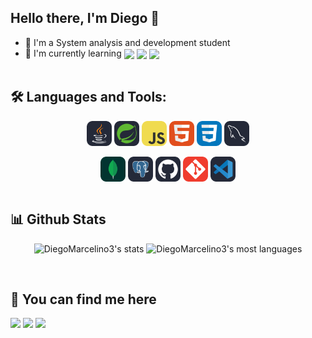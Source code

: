## Hello there, I'm Diego 👋 
  
- 🔭 I'm a System analysis and development student
- 🌱 I'm currently learning <img align="center" src="https://img.shields.io/badge/JavaScript-323330?style=for-the-badge&logo=javascript&logoColor=F7DF1E"> <img align="center" src="https://img.shields.io/badge/Node.js-43853D?style=for-the-badge&logo=node.js&logoColor=whiteE"> <img align="center" src="https://img.shields.io/badge/Express.js-404D59?style=for-the-badge">
<br><br>


## 🛠 Languages and Tools:

<div align="center">
  <img align="center" alt="Java" height="40" width="40" src="https://github.com/tandpfun/skill-icons/blob/main/icons/Java-Dark.svg">
  <img align="center" alt="Spring" height="40" width="40" src="https://github.com/tandpfun/skill-icons/blob/main/icons/Spring-Dark.svg">
  <img align="center" alt="JavaScript" height="40" width="40" src="https://github.com/tandpfun/skill-icons/blob/main/icons/JavaScript.svg">
  <img align="center" alt="HTML" height="40" width="40" src="https://github.com/tandpfun/skill-icons/blob/main/icons/HTML.svg">
  <img align="center" alt="CSS" height="40" width="40" src="https://github.com/tandpfun/skill-icons/blob/main/icons/CSS.svg">
  <img align="center" alt="MySQL" height="40" width="40" src="https://github.com/tandpfun/skill-icons/blob/main/icons/MySQL-Dark.svg">
  <br></br>
  <img align="center" alt="MongoDB" height="40" width="40" src="https://github.com/tandpfun/skill-icons/blob/main/icons/MongoDB.svg">
  <img align="center" alt="PostgreSQL" height="40" width="40" src="https://github.com/tandpfun/skill-icons/blob/main/icons/PostgreSQL-Dark.svg">
  <img align="center" alt="GitHub" height="40" width="40" src="https://github.com/tandpfun/skill-icons/blob/main/icons/Github-Dark.svg">
  <img align="center" alt="Git" height="40" width="40" src="https://github.com/tandpfun/skill-icons/blob/main/icons/Git.svg">
  <img align="center" alt="VsCode" height="40" width="40" src="https://github.com/tandpfun/skill-icons/blob/main/icons/VSCode-Dark.svg">

</div><br>

## 📊 Github Stats

<p align="center">
  <img width="530em" src="https://github-readme-stats.vercel.app/api?username=DiegoMarcelino3&show_icons=true&theme=midnight-purple" alt="DiegoMarcelino3's stats"/>
  <img width="530em" src="https://github-readme-stats.vercel.app/api/top-langs/?username=DiegoMarcelino3&layout=compact&theme=midnight-purple" alt="DiegoMarcelino3's most languages"/>
</p><br>

## 📱 You can find me here

<div>
  <a href="https://www.instagram.com/diegomar.celino/" target="_blank"><img src="https://img.shields.io/badge/Instagram-E4405F?style=for-the-badge&logo=instagram&logoColor=white" target="_blank"></a>
  <a href="https://www.linkedin.com/in/diegomarcelino3/" target="_blank"><img src="https://img.shields.io/badge/LinkedIn-0077B5?style=for-the-badge&logo=linkedin&logoColor=white" target="_blank"></a>
  <a href="mailto:diego.marcelinosa@gmail.com" target="_blank"><img src="https://img.shields.io/badge/Gmail-D14836?style=for-the-badge&logo=gmail&logoColor=white" target="_blank"></a>
</div>
